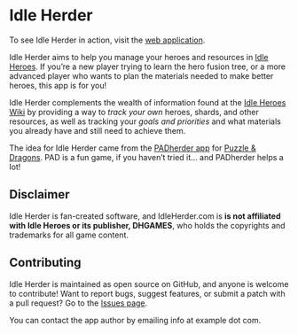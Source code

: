 # Idle Herder

To see Idle Herder in action, visit the [web application](https://github.com/bjnord/idle_herder).

Idle Herder aims to help you manage your heroes and resources in [Idle Heroes](https://www.facebook.com/Idleheroes/). If you’re a new player trying to learn the hero fusion tree, or a more advanced player who wants to plan the materials needed to make better heroes, this app is for you!

Idle Herder complements the wealth of information found at the [Idle Heroes Wiki](http://idleheroes.wikia.com/wiki/IdleHeroes_Wiki) by providing a way to _track your own_ heroes, shards, and other resources, as well as tracking your _goals and priorities_ and what materials you already have and still need to achieve them.

The idea for Idle Herder came from the [PADherder app](https://www.padherder.com/) for [Puzzle & Dragons](http://www.gunghoonline.com/games/puzzle-dragons/). PAD is a fun game, if you haven’t tried it… and PADherder helps a lot!

## Disclaimer

Idle Herder is fan-created software, and IdleHerder.com is **is not affiliated with Idle Heroes or its publisher, DHGAMES**, who holds the copyrights and trademarks for all game content.

## Contributing

Idle Herder is maintained as open source on GitHub, and anyone is welcome to contribute! Want to report bugs, suggest features, or submit a patch with a pull request? Go to the [Issues page](https://github.com/bjnord/idle_herder/issues).

You can contact the app author by emailing info at example dot com.
